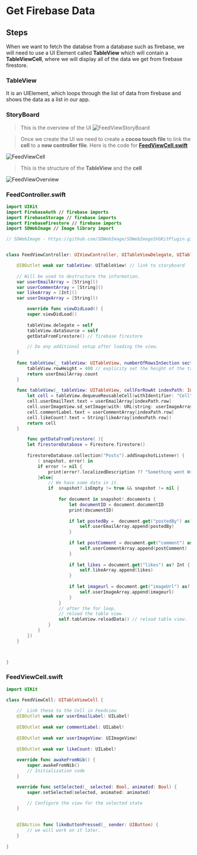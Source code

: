 # Get Firebase Data

## Steps 

When we want to fetch the databse from a database such as firebase, we will need to use a UI Element called **TableView** which will contain a **TableViewCell**, where we will display all of the data we get from firebase firestore.

### TableView

It is an UIElement, which loops through the list of data from firebase and shows the data as a list in our app. 


### StoryBoard

> This is the overview of the UI
![FeedViewStoryBoard](./Images/FeedViewStoryBoard.png)

> Once we create the UI we need to create a **cocoa touch file** to link the **cell** to a **new controller file**. Here is the code for **[FeedViewCell.swift](./GetFirebaseData.md#feedviewcellswift)**


![FeedViewCell](./Images/FeedCellOverview.png)

> This is the structure of the **TableView** and the **cell**


![FeedViewOverview](./Images/FeedOverview.png)


### FeedController.swift


```swift
import UIKit
import FirebaseAuth // firebase imports
import FirebaseStorage // firebase imports
import FirebaseFirestore // firebase imports
import SDWebImage // Image library import

// SDWebImage - https://github.com/SDWebImage/SDWebImageSVGKitPlugin.git


class FeedViewController: UIViewController, UITableViewDelegate, UITableViewDataSource { // these are required.

    @IBOutlet weak var tableView: UITableView! // link to storyboard
    
    // Will be used to destructure the information.
    var userEmailArray = [String]()
    var userCommentArray = [String]()
    var likeArray = [Int]()
    var userImageArray = [String]()

        override func viewDidLoad() {
        super.viewDidLoad()
        
        tableView.delegate = self
        tableView.dataSource = self
        getDataFromFirestore() // firebase firestore

        // Do any additional setup after loading the view.
    }
    
    func tableView(_ tableView: UITableView, numberOfRowsInSection section: Int) -> Int {
        tableView.rowHeight = 400 // explicity set the height of the table view cell
        return userEmailArray.count
    }
    
    func tableView(_ tableView: UITableView, cellForRowAt indexPath: IndexPath) -> UITableViewCell {
        let cell = tableView.dequeueReusableCell(withIdentifier: "Cell", for: indexPath) as! FeedViewCell
        cell.userEmailText.text = userEmailArray[indexPath.row]
        cell.userImageView.sd_setImage(with: URL(string: userImageArray[indexPath.row]))
        cell.commentLabel.text = userCommentArray[indexPath.row]
        cell.likeCount?.text = String(likeArray[indexPath.row])
        return cell
    }

        func getDataFromFirestore( ){
        let firestoreDatabase = Firestore.firestore()
        
        firestoreDatabase.collection("Posts").addSnapshotListener( {
            ( snapshot, error) in
            if error != nil {
                print(error?.localizedDescription ?? "Something went Wrong.")
            }else{
                // We have some data in it.
                if  snapshot?.isEmpty != true && snapshot != nil {
                    
                    for document in snapshot!.documents {
                        let documentID = document.documentID
                        print(documentID)
                        
                        if let postedBy =  document.get("postedBy") as? String{
                            self.userEmailArray.append(postedBy)
                        }
                        
                        if let postComment = document.get("comment") as? String {
                            self.userCommentArray.append(postComment)
                        }
                        
                        if let likes = document.get("likes") as? Int {
                            self.likeArray.append(likes)
                        }
                        
                        if let imageurl = document.get("imageUrl") as? String {
                            self.userImageArray.append(imageurl)
                        }
                    }
                    // after the for loop.
                    // reload the table view
                    self.tableView.reloadData() // reload table view.
                }
            }
        })
    }



}


```

### FeedViewCell.swift


```swift
import UIKit

class FeedViewCell: UITableViewCell {
    
    //  Link these to the Cell in Feedview
    @IBOutlet weak var userEmailLabel: UILabel! 
    
    @IBOutlet weak var commentLabel: UILabel!
    
    @IBOutlet weak var userImageView: UIImageView!
    
    @IBOutlet weak var likeCount: UILabel!
    
    override func awakeFromNib() {
        super.awakeFromNib()
        // Initialization code
    }

    override func setSelected(_ selected: Bool, animated: Bool) {
        super.setSelected(selected, animated: animated)

        // Configure the view for the selected state
    }
    
    
    @IBAction func likeButtonPressed(_ sender: UIButton) {
        // we will work on it later.
    }
    
}

```